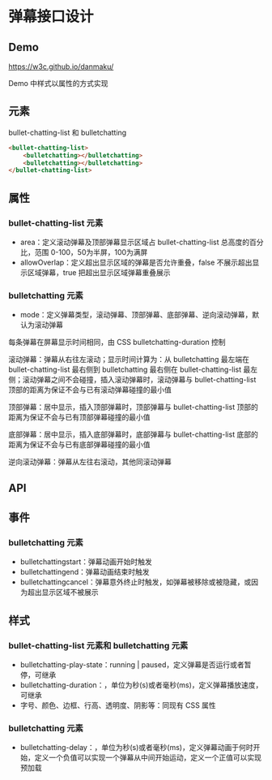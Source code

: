 # 弹幕接口设计

## Demo

https://w3c.github.io/danmaku/

Demo 中样式以属性的方式实现

## 元素

bullet-chatting-list 和 bulletchatting

```html
<bullet-chatting-list>
    <bulletchatting></bulletchatting>
    <bulletchatting></bulletchatting>
</bullet-chatting-list>
```

## 属性

### bullet-chatting-list 元素

- area：定义滚动弹幕及顶部弹幕显示区域占 bullet-chatting-list 总高度的百分比，范围 0-100，50为半屏，100为满屏
- allowOverlap：定义超出显示区域的弹幕是否允许重叠，false 不展示超出显示区域弹幕，true 把超出显示区域弹幕重叠展示

### bulletchatting 元素

- mode：定义弹幕类型，滚动弹幕、顶部弹幕、底部弹幕、逆向滚动弹幕，默认为滚动弹幕

每条弹幕在屏幕显示时间相同，由 CSS bulletchatting-duration 控制

滚动弹幕：弹幕从右往左滚动；显示时间计算为：从 bulletchatting 最左端在 bullet-chatting-list 最右侧到 bulletchatting 最右侧在 bullet-chatting-list 最左侧；滚动弹幕之间不会碰撞，插入滚动弹幕时，滚动弹幕与 bullet-chatting-list 顶部的距离为保证不会与已有滚动弹幕碰撞的最小值

顶部弹幕：居中显示，插入顶部弹幕时，顶部弹幕与 bullet-chatting-list 顶部的距离为保证不会与已有顶部弹幕碰撞的最小值

底部弹幕：居中显示，插入底部弹幕时，底部弹幕与 bullet-chatting-list 底部的距离为保证不会与已有底部弹幕碰撞的最小值

逆向滚动弹幕：弹幕从左往右滚动，其他同滚动弹幕

## API

## 事件

### bulletchatting 元素

- bulletchattingstart：弹幕动画开始时触发
- bulletchattingend：弹幕动画结束时触发
- bulletchattingcancel：弹幕意外终止时触发，如弹幕被移除或被隐藏，或因为超出显示区域不被展示

## 样式

### bullet-chatting-list 元素和 bulletchatting 元素

- bulletchatting-play-state：running | paused，定义弹幕是否运行或者暂停，可继承
- bulletchatting-duration：<time>，单位为秒(s)或者毫秒(ms)，定义弹幕播放速度，可继承
- 字号、颜色、边框、行高、透明度、阴影等：同现有 CSS 属性

### bulletchatting 元素

- bulletchatting-delay：<time>，单位为秒(s)或者毫秒(ms)，定义弹幕动画于何时开始，定义一个负值可以实现一个弹幕从中间开始运动，定义一个正值可以实现预加载
